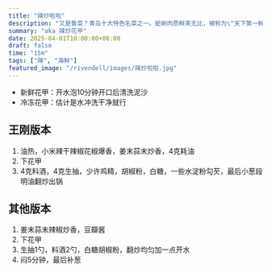 ```yaml
---
title: "辣炒啦啦"
description: "又是鲁菜？青岛十大特色名菜之一。蛤蜊肉质鲜美无比，被称为\"天下第一鲜\"、\"百味之冠\"。蛤蜊的营养特点是高蛋白、高微量元素、高铁、高钙、少脂肪。"
summary: "aka 辣炒花甲"
date: 2025-04-01T10:00:00+08:00
draft: false
time: "15m"
tags: ["辣", "海鲜"]
featured_image: "/rivendell/images/辣炒啦啦.jpg"
---
```


- 新鲜花甲：开水泡10分钟开口后清洗泥沙
- 冷冻花甲：估计是水冲洗干净就行

## 王刚版本

1. 油热，小米辣干辣椒花椒爆香，姜末蒜末炒香，4克耗油
2. 下花甲
3. 4克料酒，4克生抽，少许鸡精，胡椒粉，白糖，一些水淀粉勾芡，最后小葱段明油翻炒出锅

## 其他版本

1. 姜末蒜末辣椒炒香，豆瓣酱
2. 下花甲
3. 生抽1勺，料酒2勺，白糖胡椒粉，翻炒均匀加一点开水
4. 闷5分钟，最后补葱
